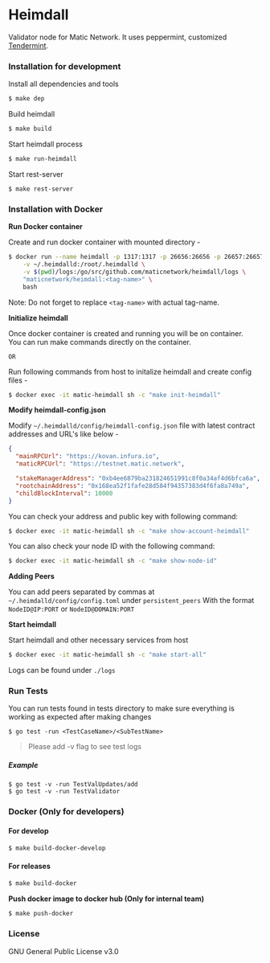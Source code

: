 # Heimdall

Validator node for Matic Network. It uses peppermint, customized [Tendermint](https://github.com/tendermint/tendermint).

### Installation for development

Install all dependencies and tools

```bash
$ make dep
```

Build heimdall

```bash
$ make build
```

Start heimdall process

```bash
$ make run-heimdall
```

Start rest-server

```$bash
$ make rest-server
```

### Installation with Docker

**Run Docker container**

Create and run docker container with mounted directory -

```bash
$ docker run --name heimdall -p 1317:1317 -p 26656:26656 -p 26657:26657 -it \
    -v ~/.heimdalld:/root/.heimdalld \
    -v $(pwd)/logs:/go/src/github.com/maticnetwork/heimdall/logs \
    "maticnetwork/heimdall:<tag-name>" \
    bash
```

Note: Do not forget to replace `<tag-name>` with actual tag-name.

**Initialize heimdall**

Once docker container is created and running you will be on container.<br>
You can run make commands directly on the container.

`OR`

Run following commands from host to initalize heimdall and create config files -

```bash
$ docker exec -it matic-heimdall sh -c "make init-heimdall"
```

**Modify heimdall-config.json**

Modify `~/.heimdalld/config/heimdall-config.json` file with latest contract addresses and URL's like below -

```json
{
  "mainRPCUrl": "https://kovan.infura.io",
  "maticRPCUrl": "https://testnet.matic.network",

  "stakeManagerAddress": "0xb4ee6879ba231824651991c8f0a34af4d6bfca6a",
  "rootchainAddress": "0x168ea52f1fafe28d584f94357383d4f6fa8a749a",
  "childBlockInterval": 10000
}
```

You can check your address and public key with following command:

```bash
$ docker exec -it matic-heimdall sh -c "make show-account-heimdall"
```

You can also check your node ID with the following command:

```bash
$ docker exec -it matic-heimdall sh -c "make show-node-id"
```

**Adding Peers**

You can add peers separated by commas at `~/.heimdalld/config/config.toml` under `persistent_peers`
With the format `NodeID@IP:PORT` or `NodeID@DOMAIN:PORT`

**Start heimdall**

Start heimdall and other necessary services from host

```bash
$ docker exec -it matic-heimdall sh -c "make start-all"
```

Logs can be found under `./logs`

### Run Tests

You can run tests found in tests directory to make sure everything is working as expected after making changes

```$bash
$ go test -run <TestCaseName>/<SubTestName>
```

> Please add -v flag to see test logs

##### Example

```$bash
$ go test -v -run TestValUpdates/add
$ go test -v -run TestValidator
```

### Docker (Only for developers)

#### For develop

```bash
$ make build-docker-develop
```

#### For releases

```bash
$ make build-docker
```

**Push docker image to docker hub (Only for internal team)**

```bash
$ make push-docker
```

### License

GNU General Public License v3.0
